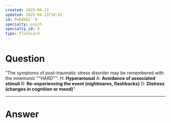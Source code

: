 ```yaml
---
created: 2025-04-13
updated: 2025-04-13T10:51
id: PoD$b02``9
specialty: psych
specialty_id: 9
type: flashcard
---
```


# Question
"The symptoms of post-traumatic stress disorder may be remembered with the mnemonic ""HARD"":    H: **Hyperarousal** A: **Avoidance of associated stimuli** R: **Re-experiencing the event (nightmares, flashbacks)** D: **Distress (changes in cognition or mood)**"

---

# Answer

